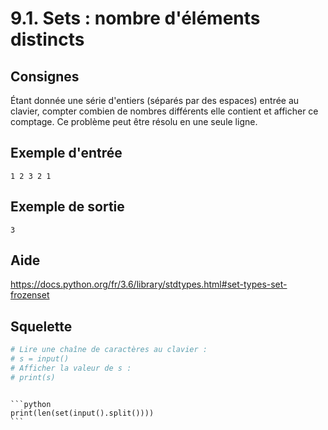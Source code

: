 # 9.1. Sets : nombre d'éléments distincts

## Consignes

Étant donnée une série d'entiers (séparés par des espaces) entrée au clavier, compter combien de nombres différents elle contient et afficher ce comptage. Ce problème peut être résolu en une seule ligne.

## Exemple d'entrée

```
1 2 3 2 1
```

## Exemple de sortie

```
3
```

## Aide

https://docs.python.org/fr/3.6/library/stdtypes.html#set-types-set-frozenset

## Squelette

```python
# Lire une chaîne de caractères au clavier :
# s = input()
# Afficher la valeur de s :
# print(s)
```

````{dropdown} Proposition de solution

```python
print(len(set(input().split())))
```
````
